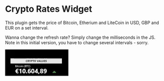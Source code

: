 # Crypto Rates Widget

This plugin gets the price of Bitcoin, Etherium and LiteCoin in USD, GBP and EUR on a set interval.

Wanna change the refresh rate? Simply change the milliseconds in the JS. Note in this initial version, you have to change several intervals - sorry.

![thumb](img/thumb.gif)
